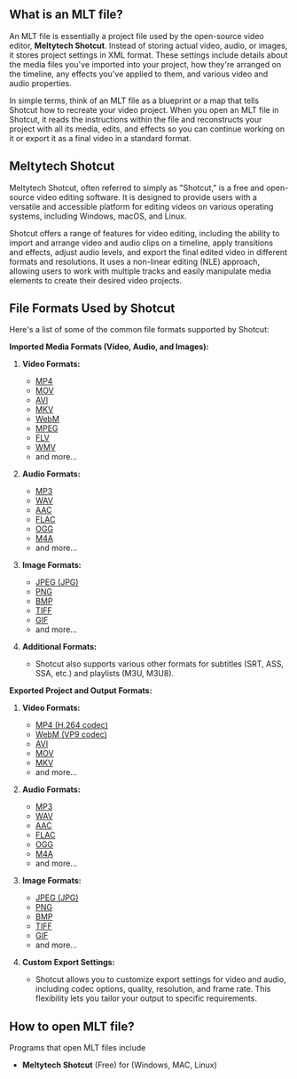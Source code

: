 ## What is an MLT file?

An MLT file is essentially a project file used by the open-source video editor, **Meltytech Shotcut**. Instead of storing actual video, audio, or images, it stores project settings in XML format. These settings include details about the media files you've imported into your project, how they're arranged on the timeline, any effects you've applied to them, and various video and audio properties.

In simple terms, think of an MLT file as a blueprint or a map that tells Shotcut how to recreate your video project. When you open an MLT file in Shotcut, it reads the instructions within the file and reconstructs your project with all its media, edits, and effects so you can continue working on it or export it as a final video in a standard format.

## Meltytech Shotcut

Meltytech Shotcut, often referred to simply as "Shotcut," is a free and open-source video editing software. It is designed to provide users with a versatile and accessible platform for editing videos on various operating systems, including Windows, macOS, and Linux.

Shotcut offers a range of features for video editing, including the ability to import and arrange video and audio clips on a timeline, apply transitions and effects, adjust audio levels, and export the final edited video in different formats and resolutions. It uses a non-linear editing (NLE) approach, allowing users to work with multiple tracks and easily manipulate media elements to create their desired video projects.

## File Formats Used by Shotcut

Here's a list of some of the common file formats supported by Shotcut:

**Imported Media Formats (Video, Audio, and Images):**

1.  **Video Formats:**
    
    -   [MP4](/video/mp4/)
    -   [MOV](/video/mov/)
    -   [AVI](/video/avi/)
    -   [MKV](/video/mkv/)
    -   [WebM](/video/webm/)
    -   [MPEG](/video/mpeg/)
    -   [FLV](/video/flv/)
    -   [WMV](/video/wmv/)
    -   and more...
2.  **Audio Formats:**
    
    -   [MP3](/audio/mp3/)
    -   [WAV](/audio/wav/)
    -   [AAC](/audio/aac/)
    -   [FLAC](/audio/flac/)
    -   [OGG](/audio/ogg/)
    -   [M4A](/audio/m4a/)
    -   and more...
3.  **Image Formats:**
    
    -   [JPEG (JPG)](/image/jpeg/)
    -   [PNG](/image/png/)
    -   [BMP](/image/bmp/)
    -   [TIFF](/image/tiff/)
    -   [GIF](/image/gif/)
    -   and more...
4.  **Additional Formats:**
    
    -   Shotcut also supports various other formats for subtitles (SRT, ASS, SSA, etc.) and playlists (M3U, M3U8).

**Exported Project and Output Formats:**

1.  **Video Formats:**
    
    -   [MP4 (H.264 codec)](/video/mp4/)
    -   [WebM (VP9 codec)](/video/webm/)
    -   [AVI](/video/avi/)
    -   [MOV](/video/mov/)
    -   [MKV](/video/mkv/)
    -   and more...
2.  **Audio Formats:**
    
    -   [MP3](/audio/mp3/)
    -   [WAV](/audio/wav/)
    -   [AAC](/audio/aac/)
    -   [FLAC](/audio/flac/)
    -   [OGG](/audio/ogg/)
    -   [M4A](/audio/m4a/)
    -   and more...
3.  **Image Formats:**
    
    -   [JPEG (JPG)](/image/jpeg/)
    -   [PNG](/image/png/)
    -   [BMP](/image/bmp/)
    -   [TIFF](/image/tiff/)
    -   [GIF](/image/gif/)
    -   and more...
4.  **Custom Export Settings:**
    
    -   Shotcut allows you to customize export settings for video and audio, including codec options, quality, resolution, and frame rate. This flexibility lets you tailor your output to specific requirements.

## How to open MLT file?

Programs that open MLT files include

- **Meltytech Shotcut** (Free) for (Windows, MAC, Linux)
